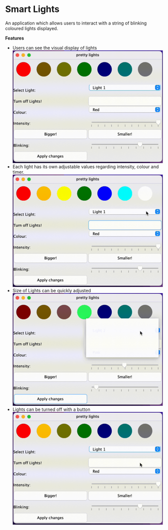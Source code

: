 # Smart Lights

An application which allows users to interact with a string of blinking coloured lights displayed. 

**Features**
- Users can see the visual display of lights
![](./media/lights%20blinking.gif)
- Each light has its own adjustable values regarding intensity, colour and timer.
![](./media/adjust%20value%20of%20light.gif)
- Size of Lights can be quickly adjusted
![](./media/bigger%20smaller.gif)
- Lights can be turned off with a button
![](./media/turn%20off%20lights.gif)